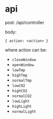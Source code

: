 # api
post: /api/controller

body: 
```
{ action: <action> }
```
where action can be:

* `closeWindow`
* `openWindow`
* `lowTmp`
* `highTmp`
* `normalTmp`
* `lowCO2`
* `highCO2`
* `normalCO2`
* `lowLight`
* `highLight`
* `normalLight`
